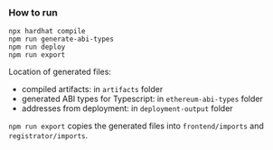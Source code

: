 ### How to run

```
npx hardhat compile
npm run generate-abi-types
npm run deploy
npm run export
```

Location of generated files:

-   compiled artifacts: in `artifacts` folder
-   generated ABI types for Typescript: in `ethereum-abi-types` folder
-   addresses from deployment: in `deployment-output` folder

`npm run export` copies the generated files into `frontend/imports` and `registrator/imports`.
